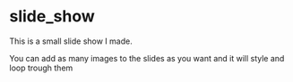 # slide_show
This is a small slide show I made.

You can add as many images to the slides as you want and it will style and loop trough them
